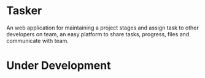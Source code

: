 # Tasker
An web application for maintaining a project stages and assign task to other developers on team, an easy platform to share tasks, progress, files and communicate with team.

# Under Development